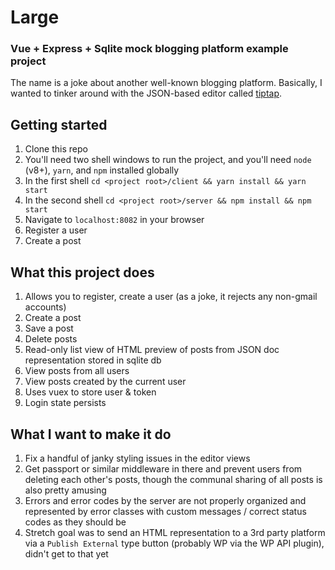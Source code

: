 # Large
### Vue + Express + Sqlite mock blogging platform example project

The name is a joke about another well-known blogging platform. Basically, I wanted to tinker around with the JSON-based editor called [tiptap](https://tiptap.scrumpy.io/).

## Getting started

1. Clone this repo
1. You'll need two shell windows to run the project, and you'll need `node` (v8+), `yarn`, and `npm` installed globally
1. In the first shell `cd <project root>/client && yarn install && yarn start`
1. In the second shell `cd <project root>/server && npm install && npm start`
1. Navigate to `localhost:8082` in your browser
1. Register a user
1. Create a post

## What this project does

1. Allows you to register, create a user (as a joke, it rejects any non-gmail accounts)
1. Create a post
1. Save a post
1. Delete posts
1. Read-only list view of HTML preview of posts from JSON doc representation stored in sqlite db
1. View posts from all users
1. View posts created by the current user
1. Uses vuex to store user & token
1. Login state persists

## What I want to make it do

1. Fix a handful of janky styling issues in the editor views
1. Get passport or similar middleware in there and prevent users from deleting each other's posts, though the communal sharing of all posts is also pretty amusing
1. Errors and error codes by the server are not properly organized and represented by error classes with custom messages / correct status codes as they should be
1. Stretch goal was to send an HTML representation to a 3rd party platform via a `Publish External` type button (probably WP via the WP API plugin), didn't get to that yet

